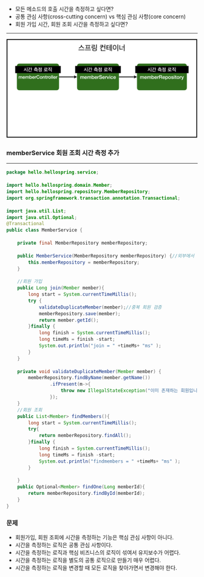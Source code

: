 - 모든 메소드의 호출 시간을 측정하고 싶다면?
- 공통 관심 사항(cross-cutting concern) vs 핵심 관심 사항(core concern)
- 회원 가입 시간, 회원 조회 시간을 측정하고 싶다면?

---

<img src="AOP.png">

### memberService 회원 조회 시간 측정 추가

---

```java
package hello.hellospring.service;

import hello.hellospring.domain.Member;
import hello.hellospring.repository.MemberRepository;
import org.springframework.transaction.annotation.Transactional;

import java.util.List;
import java.util.Optional;
@Transactional
public class MemberService {

    private final MemberRepository memberRepository;

    public MemberService(MemberRepository memberRepository) {//외부에서 넣어주도록 바꾸기 DI
        this.memberRepository = memberRepository;
    }

    //회원 가입
    public Long join(Member member){
        long start = System.currentTimeMillis();
        try {
            validateDuplicateMember(member);//중복 회원 검증
            memberRepository.save(member);
            return member.getId();
        }finally {
            long finish = System.currentTimeMillis();
            long timeMs = finish -start;
            System.out.println("join = " +timeMs+ "ms" );
        }
    }

    private void validateDuplicateMember(Member member) {
        memberRepository.findByName(member.getName())
                .ifPresent(m->{
                    throw new IllegalStateException("이미 존재하는 회원입니다.");
                });
    }
    //회원 조회
    public List<Member> findMembers(){
        long start = System.currentTimeMillis();
        try{
            return memberRepository.findAll();
        }finally {
            long finish = System.currentTimeMillis();
            long timeMs = finish -start;
            System.out.println("findmembers = " +timeMs+ "ms" );
        }

    }
    public Optional<Member> findOne(Long memberId){
        return memberRepository.findById(memberId);
    }
}
```

### **문제**

- 회원가입, 회원 조회에 시간을 측정하는 기능은 핵심 관심 사항이 아니다.
- 시간을 측정하는 로직은 공통 관심 사항이다.
- 시간을 측정하는 로직과 핵심 비즈니스의 로직이 섞여서 유지보수가 어렵다.
- 시간을 측정하는 로직을 별도의 공통 로직으로 만들기 매우 어렵다.
- 시간을 측정하는 로직을 변경할 때 모든 로직을 찾아가면서 변경해야 한다.